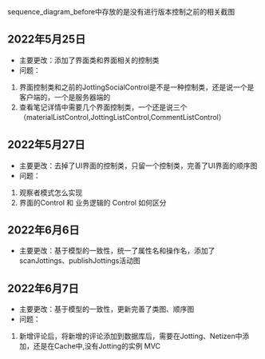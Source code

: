 sequence_diagram_before中存放的是没有进行版本控制之前的相关截图

## 2022年5月25日
- 主要更改：添加了界面类和界面相关的控制类 
- 问题：
1. 界面控制类和之前的JottingSocialControl是不是一种控制类，还是说一个是客户端的，一个是服务器端的
2. 查看笔记详情中需要几个界面控制类，一个还是说三个（materialListControl,JottingListControl,CommentListControl）



## 2022年5月27日
- 主要更改：去掉了UI界面的控制类，只留一个控制类，完善了UI界面的顺序图
- 问题：
1. 观察者模式怎么实现
2. 界面的Control 和 业务逻辑的 Control 如何区分

## 2022年6月6日
- 主要更改：基于模型的一致性，统一了属性名和操作名，添加了scanJottings、publishJottings活动图

## 2022年6月7日
- 主要更改：基于模型的一致性，更新完善了类图、顺序图
- 问题：
1. 新增评论后，将新增的评论添加到数据库后，需要在Jotting、Netizen中添加，还是在Cache中,没有Jotting的实例 MVC
